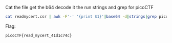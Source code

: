 Cat the file get the b64 decode it the run strings and grep for picoCTF
```bash
cat readmycert.csr | awk -F'-' '{print $1}'|base64 -d|strings|grep pico
```

Flag:
```
picoCTF{read_mycert_41d1c74c}
```